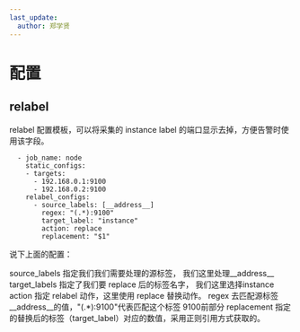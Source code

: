 ```yaml
---
last_update:
  author: 郑学贤
---
```


# 配置

## relabel 

relabel 配置模板，可以将采集的 instance label 的端口显示去掉，方便告警时使用该字段。

```
  - job_name: node
    static_configs:
    - targets:
      - 192.168.0.1:9100
      - 192.168.0.2:9100
    relabel_configs:
      - source_labels: [__address__]
        regex: "(.*):9100"
        target_label: "instance"
        action: replace
        replacement: "$1"
```

说下上面的配置：

source_labels 指定我们我们需要处理的源标签， 我们这里处理__address__
target_labels 指定了我们要 replace 后的标签名字， 我们这里选择instance
action 指定 relabel 动作，这里使用 replace 替换动作。
regex 去匹配源标签__address__的值，"(.*):9100"代表匹配这个标签 9100前部分
replacement 指定的替换后的标签（target_label）对应的数值，采用正则引用方式获取的。
